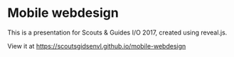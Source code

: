 # Mobile webdesign

This is a presentation for Scouts & Guides I/O 2017, created using reveal.js.

View it at https://scoutsgidsenvl.github.io/mobile-webdesign
